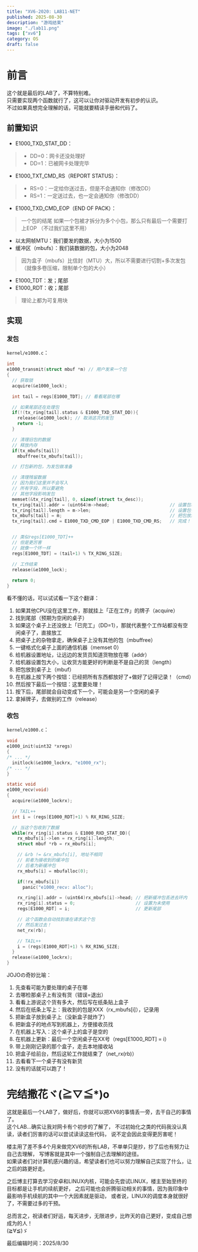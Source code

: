 ```yaml
---
title: "XV6-2020: LAB11-NET"
published: 2025-08-30
description: "游戏结束"
image: "./lab11.png"
tags: ["xv6"]
category: OS
draft: false
---
```



# 前言
这个就是最后的LAB了，不算特别难。   
只需要实现两个函数就行了，这可以让你对驱动开发有初步的认识。    
不过如果真想完全理解的话，可能就要精读手册和代码了。    

## 前置知识
- E1000_TXD_STAT_DD：
> - DD=0：网卡还没处理好
> - DD=1：已被网卡处理完毕

- E1000_TXT_CMD_RS（REPORT STATUS）：
> - RS=0：一定给你送过去，但是不会通知你（修改DD）
> - RS=1：一定送过去，也一定会通知你（修改DD）

- E1000_TXD_CMD_EOP（END OF PACK）：
> 一个包的结尾
> 如果一个包被才拆分为多个小包，那么只有最后一个需要打上EOP
> （不过我们这里不用）

- 以太网帧MTU：我们要发的数据，大小为1500
- 缓冲区（mbufs）：我们装数据的包，大小为2048
> 因为盒子（mbufs）比信封（MTU）大，所以不需要进行切割+多次发包（就像多卷压缩，限制单个包的大小）

- E1000_TDT：发；尾部
- E1000_RDT：收；尾部
> 理论上都为可复用块

## 实现
### 发包
`kernel/e1000.c`：
```C
int
e1000_transmit(struct mbuf *m) // 用户发来一个包
{
  // 获取锁
  acquire(&e1000_lock);

  int tail = regs[E1000_TDT]; // 看看尾部在哪

  // 如果尾部还在处理包
  if(!(tx_ring[tail].status & E1000_TXD_STAT_DD)){
    release(&e1000_lock); // 取消这次的发包
    return -1;
  }

  // 清理旧包的数据
  // 释放内存
  if(tx_mbufs[tail])
    mbuffree(tx_mbufs[tail]);

  // 打包新的包，为发包做准备

  // 清理残留数据
  // 因为我们这里并不会写入
  // 所有字段，所以要避免
  // 其他字段影响发包
  memset(&tx_ring[tail], 0, sizeof(struct tx_desc)); 
  tx_ring[tail].addr = (uint64)m->head;                       // 设置包地址
  tx_ring[tail].length = m->len;                              // 设置包长度（要发多少） 
  tx_mbufs[tail] = m;                                         // 把包放进去缓冲区
  tx_ring[tail].cmd = E1000_TXD_CMD_EOP | E1000_TXD_CMD_RS;   // 完成！


  // 类似regs[E1000_TDT]++
  // 但是更厉害
  // 就像一个环一样
  regs[E1000_TDT] = (tail+1) % TX_RING_SIZE;

  // 工作结束
  release(&e1000_lock);
  
  return 0;
}
```
看不懂的话，可以试试看一下这个翻译：    
1. 如果其他CPU没在这里工作，那就挂上「正在工作」的牌子（acquire）
2. 找到尾部（预期为空闲的桌子）
3. 如果这个桌子上还没放上「已完工」（DD=1），那就代表整个工作站都没有空闲桌子了，直接放工
4. 把桌子上的杂物拿走，确保桌子上没有其他的包（mbuffree）
5. 一键格式化桌子上面的通信机器（memset 0）
6. 给机器设置地址，让远边的发货员知道货物放在哪（addr）
7. 给机器设置包大小，让收货方能更好的判断是不是自己的货（length）
8. 把包放到桌子上（mbuf）
9. 在机器上按下两个按钮：已经把所有东西都放好了+做好了记得记录！（cmd）
10. 然后按下最后一个按钮：这里要处理！
11. 按下后，尾部就会自动变成下一个，可能会是另一个空闲的桌子
12. 拿掉牌子，去做别的工作（release）

### 收包
`kernel/e1000.c`：
```C
void
e1000_init(uint32 *xregs)
{
/* ... */
  initlock(&e1000_lockrx, "e1000_rx");
/* ... */
}
```

```C
static void
e1000_recv(void)
{
  acquire(&e1000_lockrx);

  // TAIL++
  int i = (regs[E1000_RDT]+1) % RX_RING_SIZE;

  // 当这个包收到了数据
  while(rx_ring[i].status & E1000_RXD_STAT_DD){
    rx_mbufs[i]->len = rx_ring[i].length;
    struct mbuf *rb = rx_mbufs[i];

    // &rb != &rx_mbufs[i], 地址不相同
    // 前者为接收到的缓冲包
    // 后者为新缓冲包
    rx_mbufs[i] = mbufalloc(0);

    if(!rx_mbufs[i])
      panic("e1000_recv: alloc");

    rx_ring[i].addr = (uint64)rx_mbufs[i]->head; // 把新缓冲包丢进去环内
    rx_ring[i].status = 0;                       // 设置为未使用
    regs[E1000_RDT] = i;                         // 更新尾部

    // 这个函数会自动找到谁在请求这个包
    // 然后发过去！
    net_rx(rb);

    // TAIL++
    i = (regs[E1000_RDT]+1) % RX_RING_SIZE;
  }
  release(&e1000_lockrx);
}
```
JOJOの奇妙比喻：    
1. 先查看可能为要处理的桌子在哪
2. 去哪检那桌子上有没有货（错误=退出）
3. 看看上游说这个货有多大，然后写在纸条贴上盒子
4. 然后在纸条上写上：我收到的包是XXX（rx_mbufs[i]），记录用
5. 把新盒子放到桌子上（没新盒子就炸了）
6. 把新盒子的地点写到机器上，方便接收员找
7. 在机器上写入：这个桌子上的盒子是空的
8. 在机器上更新：最后一个空闲桌子在XX号（regs[E1000_RDT] = i）
9. 带上刚刚记录的那个盒子，走去本地接收站
10. 把盒子给前台，然后这轮工作就结束了（net_rx(rb)）
11. 去看看下一个桌子有没有新货
12. 没有的话就可以跑了！

# 完结撒花ヾ(≧▽≦*)o
这就是最后一个LAB了，做好后，你就可以把XV6的事情丢一旁，去干自己的事情了。    
这个LAB...确实让我对网卡有个初步的了解了，
不过初始化之类的代码我没认真读，读者们厉害的话可以尝试读读这些代码，
说不定会因此变得更厉害呢！    

楼主用了差不多4个月来做完XV6的所有LAB，不单单只是抄，抄了后也有努力让自己去理解，
写博客就是其中一个强制自己去理解的途径。    
如果读者们对计算机感兴趣的话，希望读者们也可以努力理解自己实现了什么，让之后的路更好走。    

之后博主打算去学习安卓和LINUX内核，可能会先尝试LINUX，楼主至始至终的目标都是让手机的续航更好，
之后可能也会折腾驱动相关的事情，因为我印象中最影响手机续航的其中一个大因素就是驱动，
或者说，LINUX的调度本身就很好了，不需要过多的干预。

总而言之，祝读者们好运，每天进步，无限进步，比昨天的自己更好，变成自己想成为的人！    
(≧∀≦)ゞ

最后编辑时间：2025/8/30
